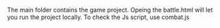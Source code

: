 The main folder contains the game project.
Opeing the battle.html will let you run the project locally.
To check the Js script, use combat.js
